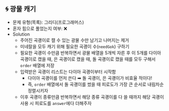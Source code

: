 ## 🌀 광물 캐기

- 문제 유형(목록): 그리디(프로그래머스)
- 혼자 힘으로 풀었는지 여부: ❌
- Solution
  - 주어진 곡괭이로 캘 수 있는 광물 수만 남기고 나머지는 제거
  - 미네랄을 모두 캐기 위해 필요한 곡괭이 수(`needGok`) 구하기
  - 필요한 곡괭이 수만큼 반복하면서 광물 배열을 5개씩 자른 후 이 5개를 다이아 곡괭이로 캤을 때, 은 곡괭이로 캤을 때, 돌 곡괭이로 캤을 때를 모두 구해서 `order` 배열에 저장
  - 입력받은 곡괭이 리스트는 다이아 곡괭이부터 시작함
    - 다이아 곡괭이를 먼저 쓴다 ➡︎ 돌 곡괭이, 은 곡괭이가 비효율 적이다!
    - 즉, `order` 배열에서 돌 곡괭이를 썼을 때 피로도가 가장 큰 순서로 내림차순 정렬시키자
  - 이후 곡괭이 종류만큼 반복하면서 해당 종류 곡괭이를 다 쓸 때까지 해당 곡괭이 사용 시 피로도를 `answer`에다 더해주자
